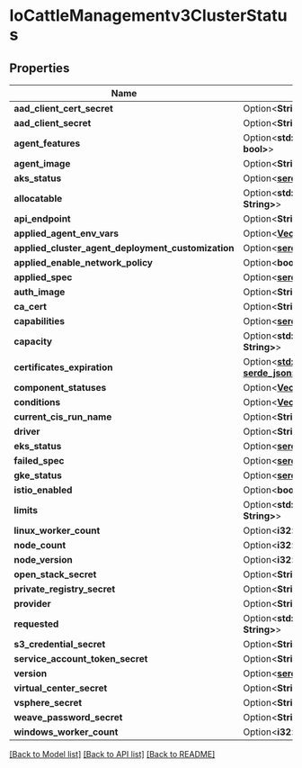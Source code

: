 # IoCattleManagementv3ClusterStatus

## Properties

Name | Type | Description | Notes
------------ | ------------- | ------------- | -------------
**aad_client_cert_secret** | Option<**String**> |  | [optional]
**aad_client_secret** | Option<**String**> |  | [optional]
**agent_features** | Option<**std::collections::HashMap<String, bool>**> |  | [optional]
**agent_image** | Option<**String**> |  | [optional]
**aks_status** | Option<[**serde_json::Value**](.md)> |  | [optional]
**allocatable** | Option<**std::collections::HashMap<String, String>**> |  | [optional]
**api_endpoint** | Option<**String**> |  | [optional]
**applied_agent_env_vars** | Option<[**Vec<serde_json::Value>**](serde_json::Value.md)> |  | [optional]
**applied_cluster_agent_deployment_customization** | Option<[**serde_json::Value**](.md)> |  | [optional]
**applied_enable_network_policy** | Option<**bool**> |  | [optional]
**applied_spec** | Option<[**serde_json::Value**](.md)> |  | [optional]
**auth_image** | Option<**String**> |  | [optional]
**ca_cert** | Option<**String**> |  | [optional]
**capabilities** | Option<[**serde_json::Value**](.md)> |  | [optional]
**capacity** | Option<**std::collections::HashMap<String, String>**> |  | [optional]
**certificates_expiration** | Option<[**std::collections::HashMap<String, serde_json::Value>**](serde_json::Value.md)> |  | [optional]
**component_statuses** | Option<[**Vec<serde_json::Value>**](serde_json::Value.md)> |  | [optional]
**conditions** | Option<[**Vec<serde_json::Value>**](serde_json::Value.md)> |  | [optional]
**current_cis_run_name** | Option<**String**> |  | [optional]
**driver** | Option<**String**> |  | [optional]
**eks_status** | Option<[**serde_json::Value**](.md)> |  | [optional]
**failed_spec** | Option<[**serde_json::Value**](.md)> |  | [optional]
**gke_status** | Option<[**serde_json::Value**](.md)> |  | [optional]
**istio_enabled** | Option<**bool**> |  | [optional]
**limits** | Option<**std::collections::HashMap<String, String>**> |  | [optional]
**linux_worker_count** | Option<**i32**> |  | [optional]
**node_count** | Option<**i32**> |  | [optional]
**node_version** | Option<**i32**> |  | [optional]
**open_stack_secret** | Option<**String**> |  | [optional]
**private_registry_secret** | Option<**String**> |  | [optional]
**provider** | Option<**String**> |  | [optional]
**requested** | Option<**std::collections::HashMap<String, String>**> |  | [optional]
**s3_credential_secret** | Option<**String**> |  | [optional]
**service_account_token_secret** | Option<**String**> |  | [optional]
**version** | Option<[**serde_json::Value**](.md)> |  | [optional]
**virtual_center_secret** | Option<**String**> |  | [optional]
**vsphere_secret** | Option<**String**> |  | [optional]
**weave_password_secret** | Option<**String**> |  | [optional]
**windows_worker_count** | Option<**i32**> |  | [optional]

[[Back to Model list]](../README.md#documentation-for-models) [[Back to API list]](../README.md#documentation-for-api-endpoints) [[Back to README]](../README.md)


